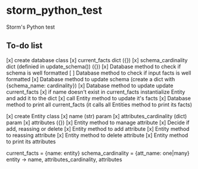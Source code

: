 # storm_python_test
Storm's Python test

## To-do list
[x] create database class
    [x] current_facts dict ({})
    [x] schema_cardinality dict (definied in update_schema()) ({})
[x] Database method to check if schema is well formatted
[ ] Database method to check if input facts is well formatted
[x] Database method to update schema (create a dict with {schema_name: cardinality})
[x] Database method to update update current_facts
    [x] if name doesn't exist in current_facts instantialize Entity and add it to the dict
    [x] call Entity method to update it's facts
[x] Database method to print all current_facts (it calls all Entities method to print its facts)

[x] create Entity class
    [x] name (str) param
    [x] attributes_cardinality (dict) param
    [x] attributes ({})
[x] Entity method to manage attribute
    [x] Decide if add, reassing or delete
        [x] Entity method to add attribute
        [x] Entity method to reassing attribute
        [x] Entity method to delete attribute
[x] Entity method to print its attributes


current_facts = {name: entity}
schema_cardinality = {att_name: one|many}
entity -> name, attributes_cardinality, attributes